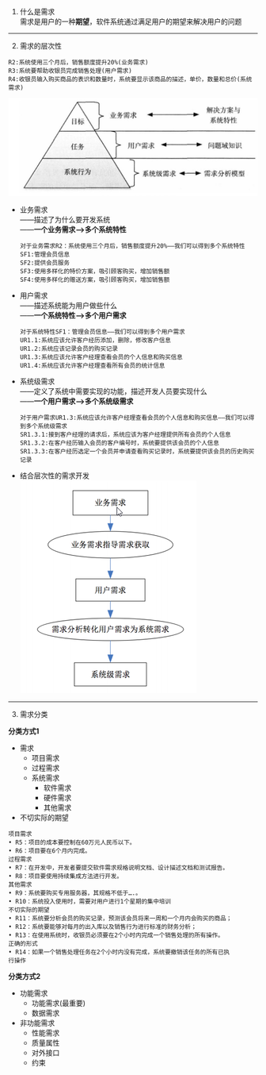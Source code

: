 1. 什么是需求  
 需求是用户的一种**期望**，软件系统通过满足用户的期望来解决用户的问题  

***
2. 需求的层次性

```
R2:系统使用三个月后，销售额度提升20%(业务需求)
R3:系统要帮助收银员完成销售处理(用户需求)
R4:收银员输入购买商品的表识和数量时，系统要显示该商品的描述，单价，数量和总价(系统需求)
```

   ![alt 属性文本](P/img1.png) 

* 业务需求  
  ——描述了为什么要开发系统   
  ——**一个业务需求——>多个系统特性**  
  ```
  对于业务需求R2：系统使用三个月后，销售额度提升20%——我们可以得到多个系统特性
  SF1:管理会员信息
  SF2:提供会员服务
  SF3:使用多样化的特价方案，吸引顾客购买，增加销售额
  SF4:使用多样化的赠送方案，吸引顾客购买，增加销售额
  ```
* 用户需求  
  ——描述系统能为用户做些什么   
  ——**一个系统特性—>多个用户需求**    
  ```
  对于系统特性SF1：管理会员信息——我们可以得到多个用户需求
  UR1.1:系统应该允许客户经历添加，删除，修改客户信息
  UR1.2:系统应该记录会员的购买记录
  UR1.3:系统应该允许客户经理查看会员的个人信息和购买信息
  UR1.4:系统应该允许客户经理查看所有会员的统计信息
  ```
   
* 系统级需求  
  ——定义了系统中需要实现的功能，描述开发人员要实现什么  
  ——**一个用户需求—>多个系统级需求**  
  ```
  对于用户需求UR1.3:系统应该允许客户经理查看会员的个人信息和购买信息——我们可以得到多个系统级需求  
  SR1.3.1:接到客户经理的请求后，系统应该为客户经理提供所有会员的个人信息
  SR1.3.2:在客户经历输入会员的客户编号时，系统要提供该会员的个人信息
  SR1.3.3:在客户经历选定一个会员并申请查看购买记录时，系统要提供该会员的历史购买记录
  ``` 
  
* 结合层次性的需求开发
  ![alt 属性文本](P/img_1.png)   
  
***
3. 需求分类   


**分类方式1**
* 需求 
  * 项目需求
  * 过程需求
  * 系统需求
    * 软件需求
    * 硬件需求
    * 其他需求
* 不切实际的期望
```
项⽬需求
• R5：项⽬的成本要控制在60万元⼈⺠币以下。
• R6：项⽬要在6个⽉内完成。
过程需求
• R7：在开发中，开发者要提交软件需求规格说明⽂档、设计描述⽂档和测试报告。
• R8：项⽬要使⽤持续集成⽅法进⾏开发。
其他需求
• R9：系统要购买专⽤服务器，其规格不低于….。
• R10：系统投⼊使⽤时，需要对⽤户进⾏1个星期的集中培训
不切实际的期望
• R11：系统要分析会员的购买记录，预测该会员将来⼀周和⼀个⽉内会购买的商品；
• R12：系统要能够对每⽉的出⼊库以及销售⾏为进⾏标准的财务分析；
• R13：在使⽤系统时，收银员必须要在2个⼩时内完成⼀个销售处理的所有操作。
正确的形式
• R14：如果⼀个销售处理任务在2个⼩时内没有完成，系统要撤销该任务的所有已执
⾏操作
```

**分类方式2**  
* 功能需求
  * 功能需求(最重要)
  * 数据需求  
* 非功能需求
   * 性能需求
   * 质量属性
   * 对外接口
   * 约束 